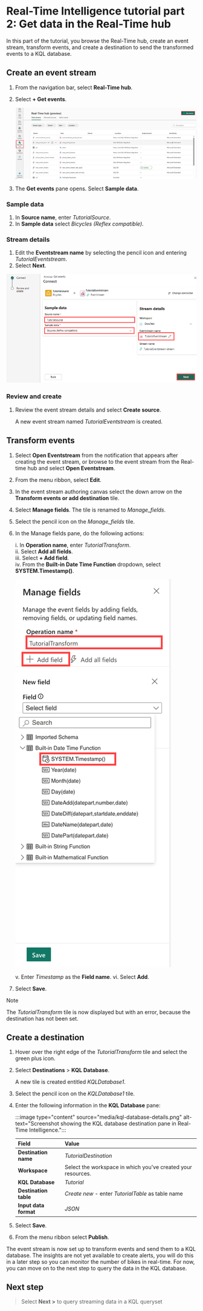 # Real-Time Intelligence tutorial part 2: Get data in the Real-Time hub

In this part of the tutorial, you browse the Real-Time hub, create an event stream, transform events, and create a destination to send the transformed events to a KQL database.

## Create an event stream

1. From the navigation bar, select **Real-Time hub**.
2. Select **+ Get events**.
    
    ![Screenshot of Real-time hub with get events highlighted.](/media/get-events.png)

3. The **Get events** pane opens. Select **Sample data**. 

### Sample data

1. In **Source name**, enter *TutorialSource*.
2. In **Sample data** select *Bicycles (Reflex compatible)*.

### Stream details

1. Edit the **Eventstream name** by selecting the pencil icon and entering *TutorialEventstream*.
2. Select **Next**.

![Screenshot of connect window in Real-Time hub.](/media/connect-source.png)

### Review and create

1. Review the event stream details and select **Create source**.

   A new event stream named *TutorialEventstream* is created.

## Transform events

1. Select **Open Eventstream** from the notification that appears after creating the event stream, or browse to the event stream from the Real-time hub and select **Open Eventstream**.
2. From the menu ribbon, select **Edit**.
3. In the event stream authoring canvas select the down arrow on the **Transform events or add destination** tile.  
4. Select **Manage fields**. The tile is renamed to *Manage_fields*.
5. Select the pencil icon on the *Manage_fields* tile.
6. In the Manage fields pane, do the following actions:

    i. In **Operation name**, enter *TutorialTransform*.  
    ii. Select **Add all fields**.  
    iii. Select **+ Add field**.  
    iv. From the **Built-in Date Time Function** dropdown, select **SYSTEM.Timestamp()**.

    ![Screenshot showing the system timestamp selected in the event stream manage fields tile in Real-Time Intelligence.](/media/system-timestamp.png)

    v. Enter *Timestamp* as the **Field name**.
    vi. Select **Add**.
7. Select **Save**.
> [!NOTE]
> The *TutorialTransform* tile is now displayed but with an error, because the destination has not been set.

## Create a destination

1. Hover over the right edge of the *TutorialTransform* tile and select the green plus icon.
2. Select **Destinations** > **KQL Database**.

    A new tile is created entitled *KQLDatabase1*.

3. Select the pencil icon on the *KQLDatabase1* tile.
4. Enter the following information in the **KQL Database** pane:

    :::image type="content" source="media/kql-database-details.png" alt-text="Screenshot showing the KQL database destination pane in Real-Time Intelligence.":::

    | Field | Value |
    | --- | --- |
    | **Destination name** | *TutorialDestination* |
    | **Workspace** | Select the workspace in which you've created your resources. |
    | **KQL Database** | *Tutorial* |
    | **Destination table** | *Create new* - enter *TutorialTable* as table name |
    | **Input data format** | *JSON* |  

5. Select **Save**.
6. From the menu ribbon select **Publish**.

The event stream is now set up to transform events and send them to a KQL database. The insights are not yet available to create alerts, you will do this in a later step so you can monitor the number of bikes in real-time. For now, you can move on to the next step to query the data in the KQL database.

## Next step

> Select **Next >** to query streaming data in a KQL queryset
